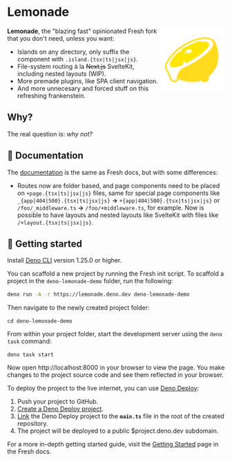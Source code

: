 # Lemonade

<img align="right" src="./www/static/logo.svg" height="150px" alt="the fresh logo: a sliced lemon dripping with juice">

**Lemonade**, the "blazing fast" opinionated Fresh fork that you don't need,
unless you want:

- Islands on any directory, only suffix the component with
  `.island.{tsx|ts|jsx|js}`.
- File-system routing à la ~~Next.js~~ SvelteKit, including nested layouts
  (WIP).
- More premade plugins, like SPA client navigation.
- And more unnecesary and forced stuff on this refreshing frankenstein.

## Why?

The real question is: _why not?_

## 📖 Documentation

The [documentation](https://fresh.deno.dev/docs/) is the same as Fresh docs, but
with some differences:

- Routes now are folder based, and page components need to be placed on
  `+page.{tsx|ts|jsx|js}` files, same for special page components like
  `_{app|404|500}.{tsx|ts|jsx|js}` **->** `+{app|404|500}.{tsx|ts|jsx|js}` or
  `/foo/_middleware.ts` **->** `/foo/+middleware.ts`, for example. Now is
  possible to have layouts and nested layouts like SvelteKit with files like
  `/+layout.{tsx|ts|jsx|js}`.

## 🚀 Getting started

Install [Deno CLI](https://deno.land/) version 1.25.0 or higher.

You can scaffold a new project by running the Fresh init script. To scaffold a
project in the `deno-lemonade-demo` folder, run the following:

```sh
deno run -A -r https://lemonade.deno.dev deno-lemonade-demo
```

Then navigate to the newly created project folder:

```
cd deno-lemonade-demo
```

From within your project folder, start the development server using the
`deno task` command:

```
deno task start
```

Now open http://localhost:8000 in your browser to view the page. You make
changes to the project source code and see them reflected in your browser.

To deploy the project to the live internet, you can use
[Deno Deploy](https://deno.com/deploy):

1. Push your project to GitHub.
2. [Create a Deno Deploy project](https://dash.deno.com/new).
3. [Link](https://deno.com/deploy/docs/projects#enabling) the Deno Deploy
   project to the **`main.ts`** file in the root of the created repository.
4. The project will be deployed to a public $project.deno.dev subdomain.

For a more in-depth getting started guide, visit the
[Getting Started](https://fresh.deno.dev/docs/getting-started) page in the Fresh
docs.
